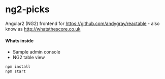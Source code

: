 # ng2-picks
Angular2 (NG2) frontend for https://github.com/andygray/reactable - also know as http://whatsthescore.co.uk

#### Whats inside
* Sample admin console
* NG2 table view

````bash
npm install
npm start
````

